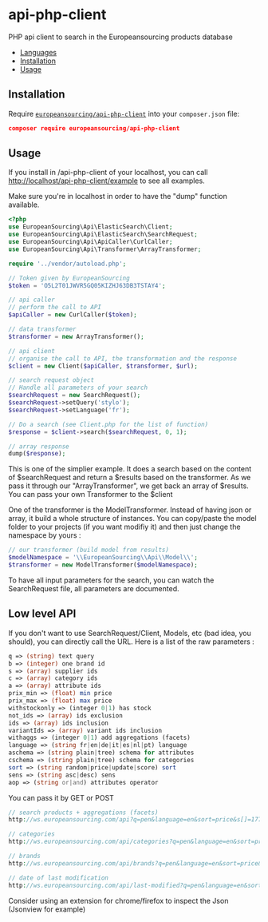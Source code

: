 # api-php-client

PHP api client to search in the Europeansourcing products database

* [Languages](#languages)
* [Installation](#installation)
* [Usage](#usage)


Installation
------------

Require [`europeansourcing/api-php-client`](https://packagist.org/packages/europeansourcing/api-php-client)
into your `composer.json` file:

``` json
composer require europeansourcing/api-php-client
```

Usage
-----

If you install in /api-php-client of your localhost, you can call [http://localhost/api-php-client/example](http://localhost/api-php-client/example) to see all examples.

Make sure you're in localhost in order to have the "dump" function available.

``` php
<?php
use EuropeanSourcing\Api\ElasticSearch\Client;
use EuropeanSourcing\Api\ElasticSearch\SearchRequest;
use EuropeanSourcing\Api\ApiCaller\CurlCaller;
use EuropeanSourcing\Api\Transformer\ArrayTransformer;

require '../vendor/autoload.php';

// Token given by EuropeanSourcing
$token = 'O5L2T01JWVR5GQ05KIZHJ63DB3TSTAY4';

// api caller
// perform the call to API
$apiCaller = new CurlCaller($token);

// data transformer
$transformer = new ArrayTransformer();

// api client
// organise the call to API, the transformation and the response
$client = new Client($apiCaller, $transformer, $url);

// search request object
// Handle all parameters of your search
$searchRequest = new SearchRequest();
$searchRequest->setQuery('stylo');
$searchRequest->setLanguage('fr');

// Do a search (see Client.php for the list of function)
$response = $client->search($searchRequest, 0, 1);

// array response
dump($response);
```

This is one of the simplier example. It does a search based on the content of $searchRequest and return a $results based on the transformer.
As we pass it through our "ArrayTransformer", we get back an array of $results.
You can pass your own Transformer to the $client

One of the transformer is the ModelTransformer. Instead of having json or array, it build a whole structure of instances.
You can copy/paste the model folder to your projects (if you want modifiy it) and then just change the namespace by yours :

``` php
// our transformer (build model from results)
$modelNamespace = '\\EuropeanSourcing\\Api\\Model\\';
$transformer = new ModelTransformer($modelNamespace);
```

To have all input parameters for the search, you can watch the SearchRequest file, all parameters are documented.

Low level API
-----

If you don't want to use SearchRequest/Client, Models, etc (bad idea, you should), you can directly call the URL.
Here is a list of the raw parameters : 

``` php
q => (string) text query
b => (integer) one brand id
s => (array) supplier ids
c => (array) category ids
a => (array) attribute ids
prix_min => (float) min price
prix_max => (float) max price
withstockonly => (integer 0|1) has stock
not_ids => (array) ids exclusion
ids => (array) ids inclusion
variantIds => (array) variant ids inclusion
withaggs => (integer 0|1) add aggregations (facets)
language => (string fr|en|de|it|es|nl|pt) language
aschema => (string plain|tree) schema for attributes
cschema => (string plain|tree) schema for categories
sort => (string random|price|update|score) sort
sens => (string asc|desc) sens
aop => (string or|and) attributes operator
```
You can pass it by GET or POST

``` php
// search products + aggregations (facets)
http://ws.europeansourcing.com/api?q=pen&language=en&sort=price&s[]=1774&token=O5L2T01JWVR5GQ05KIZHJ63DB3TSTAY4

// categories
http://ws.europeansourcing.com/api/categories?q=pen&language=en&sort=price&s[]=1774&token=O5L2T01JWVR5GQ05KIZHJ63DB3TSTAY4

// brands
http://ws.europeansourcing.com/api/brands?q=pen&language=en&sort=price&s[]=1774&token=O5L2T01JWVR5GQ05KIZHJ63DB3TSTAY4

// date of last modification
http://ws.europeansourcing.com/api/last-modified?q=pen&language=en&sort=price&s[]=1774&token=O5L2T01JWVR5GQ05KIZHJ63DB3TSTAY4
```
Consider using an extension for chrome/firefox to inspect the Json (Jsonview for example)
